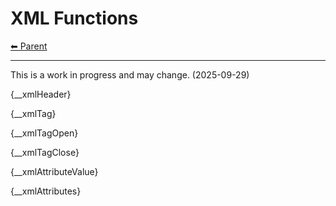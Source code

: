 # XML Functions

<!-- TEMPLATE header 2 -->
[⬅ Parent ](../index.md)
<hr />

This is a work in progress and may change. (2025-09-29)

{__xmlHeader}

{__xmlTag}

{__xmlTagOpen}

{__xmlTagClose}

{__xmlAttributeValue}

{__xmlAttributes}
